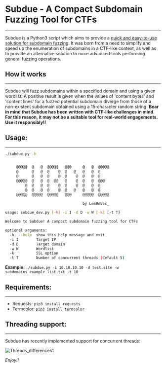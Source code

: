 # Subdue - A Compact Subdomain Fuzzing Tool for CTFs
------------------------------------------------------------------------
Subdue is a Python3 script which aims to provide a <u>quick and easy-to-use solution for subdomain fuzzing</u>. It was born from a need to simplify and speed up the enumeration of subdomains in a CTF-like context, as well as to provide an alternative solution to more advanced tools performing general fuzzing operations.




## How it works
------------------------------------------------------------------------
Subdue will fuzz subdomains within a specified domain and using a given wordlist. A positive result is given when the values of 'content bytes' and 'content lines' for a fuzzed potential subdomain diverge from those of a non-existent subdomain obtained using a 15-character random string.
**Bear in mind that Subdue has been written with CTF-like challenges in mind. For this reason, it may not be a suitable tool for real-world engagements. Use it responsibly!!**




## Usage:
------------------------------------------------------------------------
```bash
./subdue.py -h


     @@@@@  @   @  @@@@@   @@@     @   @  @@@@@
     @      @   @  @    @  @   @   @   @  @ 
     @      @   @  @    @  @    @  @   @  @ 
     @@@@@  @   @  @  @@   @    @  @   @  @@@
         @  @   @  @    @  @    @  @   @  @ 
         @  @   @  @    @  @   @   @   @  @ 
     @@@@@  @@@@@  @@@@@   @@@     @@@@@  @@@@@
    
                                   by Lem0nSec_

usage: subdue_dev.py [-h] -i I -d D -w W [-k] [-t T]

Welcome to Subdue! A compact subdomain fuzzing tool for CTFs

optional arguments:
  -h, --help  show this help message and exit
  -i I        Target IP
  -d D        Target domain
  -w W        Wordlist
  -k          SSL option
  -t T        Number of concurrent threads (default 5)
```
**Example:** `./subdue.py -i 10.10.10.10 -d test.site -w subdomains_example_list.txt -t 10`




## Requirements:
------------------------------------------------------------------------
- Requests: `pip3 install requests`
- Termcolor: `pip3 install termcolor`




## Threading support:
------------------------------------------------------------------
Subdue has recently implemented support for concurrent threads:

![Threads_differences1](https://user-images.githubusercontent.com/98479572/151378969-df0a5143-583d-4004-ab70-93b0fd47919f.png)


*Enjoy!!*
